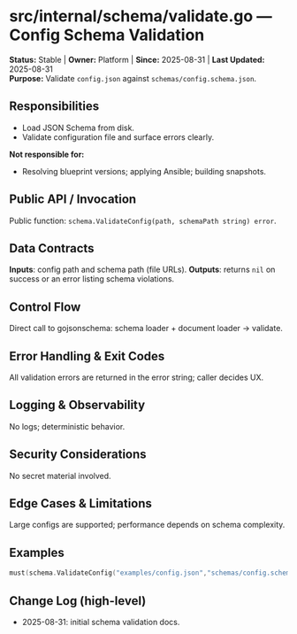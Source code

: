 # src/internal/schema/validate.go — Config Schema Validation
**Status:** Stable | **Owner:** Platform | **Since:** 2025-08-31 | **Last Updated:** 2025-08-31  
**Purpose:** Validate `config.json` against `schemas/config.schema.json`.

## Responsibilities
- Load JSON Schema from disk.
- Validate configuration file and surface errors clearly.

**Not responsible for:**
- Resolving blueprint versions; applying Ansible; building snapshots.

## Public API / Invocation
Public function: `schema.ValidateConfig(path, schemaPath string) error`.

## Data Contracts
**Inputs**: config path and schema path (file URLs).
**Outputs**: returns `nil` on success or an error listing schema violations.

## Control Flow
Direct call to gojsonschema: schema loader + document loader → validate.

## Error Handling & Exit Codes
All validation errors are returned in the error string; caller decides UX.

## Logging & Observability
No logs; deterministic behavior.

## Security Considerations
No secret material involved.

## Edge Cases & Limitations
Large configs are supported; performance depends on schema complexity.

## Examples
```go
must(schema.ValidateConfig("examples/config.json","schemas/config.schema.json"))
```

## Change Log (high-level)
- 2025-08-31: initial schema validation docs.

